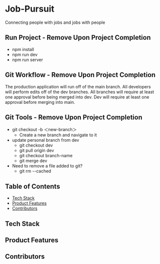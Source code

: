 # Job-Pursuit
Connecting people with jobs and jobs with people

## Run Project - Remove Upon Project Completion
- npm install
- npm run dev
- npm run server

## Git Workflow - Remove Upon Project Completion
The production application will run off of the main branch. All developers will perform edits off of the dev branches. All branches will require at least one approval before being merged into dev. Dev will require at least one approval before merging into main.

## Git Tools - Remove Upon Project Completion
- git checkout -b ＜new-branch＞
  - Create a new branch and navigate to it
- update personal branch from dev
  - git checkout dev
  - git pull origin dev
  - git checkout branch-name
  - git merge dev
- Need to remove a file added to git?
  - git rm --cached <file>

## Table of Contents
- [Tech Stack](#tech-stack)
- [Product Features](#product-features)
- [Contributors](#contributors)

## Tech Stack


## Product Features


## Contributors
